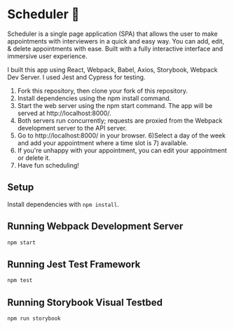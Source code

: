# Scheduler 📅

Scheduler is a single page application (SPA) that allows the user to make appointments with interviewers in a quick and easy way. You can add, edit, & delete appointments with ease. Built with a fully interactive interface and immersive user experience.

I built this app using React, Webpack, Babel, Axios, Storybook, Webpack Dev Server. I used Jest and Cypress for testing.


1) Fork this repository, then clone your fork of this repository.
2) Install dependencies using the npm install command.
3) Start the web server using the npm start command. The app will be served at http://localhost:8000/.
4) Both servers run concurrently; requests are proxied from the Webpack development server to the API server.
5) Go to http://localhost:8000/ in your browser.
6)Select a day of the week and add your appointment where a time slot is 7) available.
7) If you're unhappy with your appointment, you can edit your appointment or delete it.
8) Have fun scheduling!

## Setup

Install dependencies with `npm install`.

## Running Webpack Development Server

```sh
npm start
```

## Running Jest Test Framework

```sh
npm test
```

## Running Storybook Visual Testbed

```sh
npm run storybook
```
